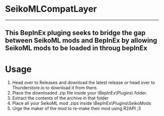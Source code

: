 # SeikoMLCompatLayer
---
This BepInEx pluging seeks to bridge the gap between SeikoML mods and BepInEx by allowing SeikoML mods to be loaded in throug bepInEx
---
# Usage
1. Head over to Releases and download the latest release *or* head over to Thunderstore.io to download it from there.
2. Place the downloaded .zip file inside your \BepInEx\Plugins\ folder.
3. Extract the contents of the archive in that folder
4. Place all your SeikoML mod .zips inside \BepInEx\Plugins\SeikoMods
5. Urge the maker of the mod to re-make their mod using R2API ;3
